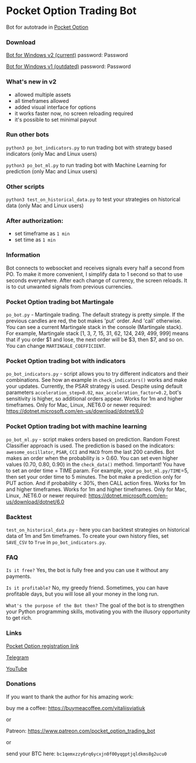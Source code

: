 # Pocket Option Trading Bot
Bot for autotrade in [Pocket Option](https://pocket2.click/register?utm_campaign=806509&utm_source=affiliate&utm_medium=sr&a=ovlztqbPkiBiOt&ac=github)

### Download
[Bot for Windows v2 (current)](https://drive.google.com/file/d/1NnOpoKeE08Q-oMSzpQ-VZ2h4i7ZtHAVB) password: Password

[Bot for Windows v1 (outdated)](https://drive.google.com/file/d/1HKR8EAxBOhgNHXcpf1gPG-2pgcmbQUmz) password: Password

### What's new in v2
- allowed multiple assets
- all timeframes allowed
- added visual interface for options
- it works faster now, no screen reloading required
- it's possible to set minimal payout

### Run other bots
`python3 po_bot_indicators.py`
to run trading bot with strategy based indicators (only Mac and Linux users)

`python3 po_bot_ml.py`
to run trading bot with Machine Learning for prediction (only Mac and Linux users)

### Other scripts
`python3 test_on_historical_data.py`
to test your strategies on historical data (only Mac and Linux users)

### After authorization:
- set timeframe as `1 min`
- set time as `1 min`

### Information
Bot connects to websocket and receives signals every half a second from PO.
To make it more convenient, I simplify data to 1 second so that to use seconds
everywhere. After each change of currency, the screen reloads. It is to cut
unwanted signals from previous currencies.

### Pocket Option trading bot Martingale
`po_bot.py` - Martingale trading. The default strategy is pretty simple. If the previous candles are red, the bot makes 'put' order. And 'call' otherwise. You can see a current Martingale stack in the console (Martingale stack). For example, Martingale stack [1, 3, 7, 15, 31, 62, 124, 249, 499, 999] means that if you order $1 and lose, the next order will be $3, then $7, and so on. You can change `MARTINGALE_COEFFICIENT`.

### Pocket Option trading bot with indicators
`po_bot_indicators.py` - script allows you to try different indicators and their combinations. See how an example in `check_indicators()` works and make your updates. Currently, the PSAR strategy is used. Despite using default parameters `acceleration_step=0.02`, `max_acceleration_factor=0.2`, bot's sensitivity is higher, so additional orders appear. Works for 1m and higher timeframes. 
Only for Mac, Linux, .NET6.0 or newer required: https://dotnet.microsoft.com/en-us/download/dotnet/6.0

### Pocket Option trading bot with machine learning
`po_bot_ml.py` - script makes orders based on prediction. Random Forest Classifier approach is used. The prediction is based on the indicators: `awesome_oscillator`, `PSAR`, `CCI` and `MACD` from the last 200 candles. Bot makes an order when the probability is > 0.60. You can set even higher values (0.70, 0.80, 0.90) in the `check_data()` method. !important! You have to set an order time = TIME param. For example, your `po_bot_ml.py/TIME`=5, then set your order time to 5 minutes. The bot make a prediction only for PUT action. And if probability < 30%, then CALL action fires. Works for 1m and higher timeframes. Works for 1m and higher timeframes. 
Only for Mac, Linux, .NET6.0 or newer required: https://dotnet.microsoft.com/en-us/download/dotnet/6.0

### Backtest
`test_on_historical_data.py` - here you can backtest strategies on historical data of 1m and 5m timeframes. To create your own history files, set `SAVE_CSV` to `True` in `po_bot_indicators.py`.

### FAQ
`Is it free?`
Yes, the bot is fully free and you can use it without any payments.

`Is it profitable?`
No, my greedy friend. Sometimes, you can have profitable days, but you will lose all your money in the long run.

`What's the purpose of the Bot then?`
The goal of the bot is to strengthen your Python programming skills, motivating you with the illusory opportunity to get rich.

### Links
[Pocket Option registration link](https://pocket2.click/register?utm_campaign=806509&utm_source=affiliate&utm_medium=sr&a=ovlztqbPkiBiOt&ac=github)

[Telegram](https://t.me/pocketoption_trading_bot)

[YouTube](https://www.youtube.com/channel/UCfVo7aRwQ0M0EV6LeC7R5Gw)

### Donations
If you want to thank the author for his amazing work:

buy me a coffee:
https://buymeacoffee.com/vitaliisviatiuk

or

Patreon: https://www.patreon.com/pocket_option_trading_bot

or

send your BTC here: `bc1qemxzzy6rq6ycxjn0f00yqgptjqldkms8g2ucu0`
